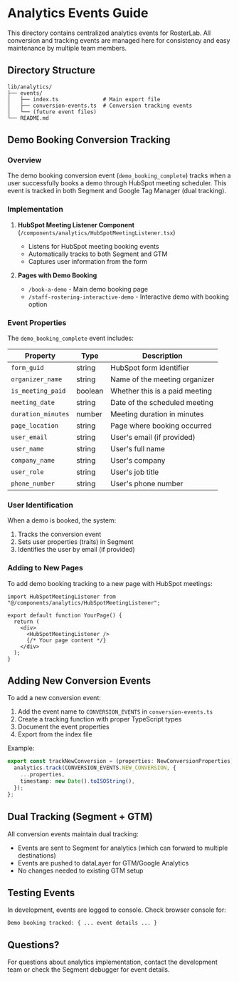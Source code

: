 # Analytics Events Guide

This directory contains centralized analytics events for RosterLab. All conversion and tracking events are managed here for consistency and easy maintenance by multiple team members.

## Directory Structure

```
lib/analytics/
├── events/
│   ├── index.ts              # Main export file
│   ├── conversion-events.ts  # Conversion tracking events
│   └── (future event files)
└── README.md
```

## Demo Booking Conversion Tracking

### Overview

The demo booking conversion event (`demo_booking_complete`) tracks when a user successfully books a demo through HubSpot meeting scheduler. This event is tracked in both Segment and Google Tag Manager (dual tracking).

### Implementation

1. **HubSpot Meeting Listener Component** (`/components/analytics/HubSpotMeetingListener.tsx`)
   - Listens for HubSpot meeting booking events
   - Automatically tracks to both Segment and GTM
   - Captures user information from the form

2. **Pages with Demo Booking**
   - `/book-a-demo` - Main demo booking page
   - `/staff-rostering-interactive-demo` - Interactive demo with booking option

### Event Properties

The `demo_booking_complete` event includes:

| Property           | Type    | Description                    |
| ------------------ | ------- | ------------------------------ |
| `form_guid`        | string  | HubSpot form identifier        |
| `organizer_name`   | string  | Name of the meeting organizer  |
| `is_meeting_paid`  | boolean | Whether this is a paid meeting |
| `meeting_date`     | string  | Date of the scheduled meeting  |
| `duration_minutes` | number  | Meeting duration in minutes    |
| `page_location`    | string  | Page where booking occurred    |
| `user_email`       | string  | User's email (if provided)     |
| `user_name`        | string  | User's full name               |
| `company_name`     | string  | User's company                 |
| `user_role`        | string  | User's job title               |
| `phone_number`     | string  | User's phone number            |

### User Identification

When a demo is booked, the system:

1. Tracks the conversion event
2. Sets user properties (traits) in Segment
3. Identifies the user by email (if provided)

### Adding to New Pages

To add demo booking tracking to a new page with HubSpot meetings:

```tsx
import HubSpotMeetingListener from "@/components/analytics/HubSpotMeetingListener";

export default function YourPage() {
  return (
    <div>
      <HubSpotMeetingListener />
      {/* Your page content */}
    </div>
  );
}
```

## Adding New Conversion Events

To add a new conversion event:

1. Add the event name to `CONVERSION_EVENTS` in `conversion-events.ts`
2. Create a tracking function with proper TypeScript types
3. Document the event properties
4. Export from the index file

Example:

```typescript
export const trackNewConversion = (properties: NewConversionProperties) => {
  analytics.track(CONVERSION_EVENTS.NEW_CONVERSION, {
    ...properties,
    timestamp: new Date().toISOString(),
  });
};
```

## Dual Tracking (Segment + GTM)

All conversion events maintain dual tracking:

- Events are sent to Segment for analytics (which can forward to multiple destinations)
- Events are pushed to dataLayer for GTM/Google Analytics
- No changes needed to existing GTM setup

## Testing Events

In development, events are logged to console. Check browser console for:

```
Demo booking tracked: { ... event details ... }
```

## Questions?

For questions about analytics implementation, contact the development team or check the Segment debugger for event details.
